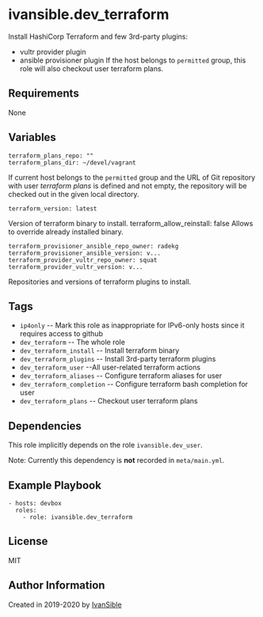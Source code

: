 # ivansible.dev_terraform

Install HashiCorp Terraform and few 3rd-party plugins:
- vultr provider plugin
- ansible provisioner plugin
If the host belongs to `permitted` group, this role will also checkout
user terraform plans.


## Requirements

None


## Variables

    terraform_plans_repo: ""
    terraform_plans_dir: ~/devel/vagrant
If current host belongs to the `permitted` group and the URL of Git repository
with user _terraform plans_ is defined and not empty, the repository will be
checked out in the given local directory.

    terraform_version: latest
Version of terraform binary to install.
    terraform_allow_reinstall: false
Allows to override already installed binary.

    terraform_provisioner_ansible_repo_owner: radekg
    terraform_provisioner_ansible_version: v...
    terraform_provider_vultr_repo_owner: squat
    terraform_provider_vultr_version: v...
Repositories and versions of terraform plugins to install.


## Tags

- `ip4only` -- Mark this role as inappropriate for IPv6-only hosts
               since it requires access to github
- `dev_terraform` -- The whole role
- `dev_terraform_install` -- Install terraform binary
- `dev_terraform_plugins` -- Install 3rd-party terraform plugins
- `dev_terraform_user` --All user-related terraform actions
- `dev_terraform_aliases` -- Configure terraform aliases for user
- `dev_terraform_completion` -- Configure terraform bash completion for user
- `dev_terraform_plans` -- Checkout user terraform plans


## Dependencies

This role implicitly depends on the role `ivansible.dev_user`.

Note: Currently this dependency is **not** recorded in `meta/main.yml`.

## Example Playbook

    - hosts: devbox
      roles:
        - role: ivansible.dev_terraform


## License

MIT

## Author Information

Created in 2019-2020 by [IvanSible](https://github.com/ivansible)
